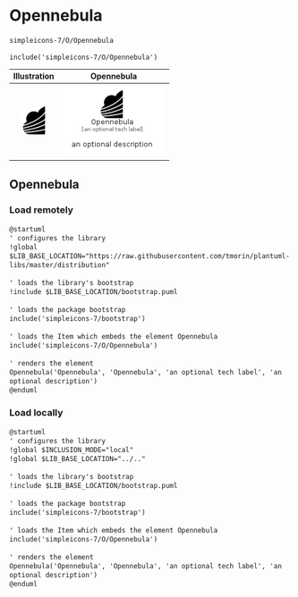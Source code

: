 # Opennebula


```text
simpleicons-7/O/Opennebula
```

```text
include('simpleicons-7/O/Opennebula')
```



| Illustration | Opennebula |
| :---: | :---: |
| ![illustration for Illustration](../../simpleicons-7/O/Opennebula.png) | ![illustration for Opennebula](../../simpleicons-7/O/Opennebula.Local.png) |




## Opennebula

### Load remotely
```plantuml
@startuml
' configures the library
!global $LIB_BASE_LOCATION="https://raw.githubusercontent.com/tmorin/plantuml-libs/master/distribution"

' loads the library's bootstrap
!include $LIB_BASE_LOCATION/bootstrap.puml

' loads the package bootstrap
include('simpleicons-7/bootstrap')

' loads the Item which embeds the element Opennebula
include('simpleicons-7/O/Opennebula')

' renders the element
Opennebula('Opennebula', 'Opennebula', 'an optional tech label', 'an optional description')
@enduml
```

### Load locally
```plantuml
@startuml
' configures the library
!global $INCLUSION_MODE="local"
!global $LIB_BASE_LOCATION="../.."

' loads the library's bootstrap
!include $LIB_BASE_LOCATION/bootstrap.puml

' loads the package bootstrap
include('simpleicons-7/bootstrap')

' loads the Item which embeds the element Opennebula
include('simpleicons-7/O/Opennebula')

' renders the element
Opennebula('Opennebula', 'Opennebula', 'an optional tech label', 'an optional description')
@enduml
```

